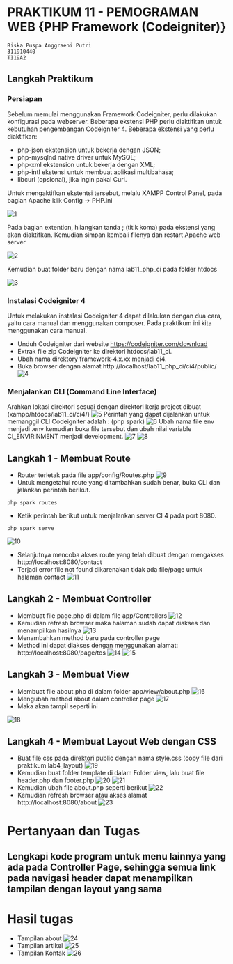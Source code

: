 # PRAKTIKUM 11 - PEMOGRAMAN WEB {PHP Framework (Codeigniter)}
```
Riska Puspa Anggraeni Putri 
311910440
TI19A2
```
## Langkah Praktikum
### Persiapan
Sebelum memulai menggunakan Framework Codeigniter, perlu dilakukan konfigurasi pada webserver. Beberapa ekstensi PHP perlu diaktifkan untuk kebutuhan pengembangan Codeigniter 4. Beberapa ekstensi yang perlu diaktifkan:

-  php-json ekstension untuk bekerja dengan JSON;
-  php-mysqlnd native driver untuk MySQL;
-  php-xml ekstension untuk bekerja dengan XML;
-  php-intl ekstensi untuk membuat aplikasi multibahasa;
-  libcurl (opsional), jika ingin pakai Curl.

Untuk mengaktifkan ekstentsi tersebut, melalu XAMPP Control Panel, pada bagian Apache klik Config -> PHP.ini

![1](https://user-images.githubusercontent.com/56241285/121994907-53ef1080-cdd0-11eb-86bc-80d5e6468593.png)

Pada bagian extention, hilangkan tanda ; (titik koma) pada ekstensi yang akan diaktifkan. Kemudian simpan kembali filenya dan restart Apache web server

![2](https://user-images.githubusercontent.com/56241285/122007762-7b4ed900-cde2-11eb-9396-f3d9a2ae0f1f.png)

Kemudian buat folder baru dengan nama lab11_php_ci pada folder htdocs

![3](https://user-images.githubusercontent.com/56241285/121995606-6b7ac900-cdd1-11eb-999b-d241326151c4.png)

### Instalasi Codeigniter 4
Untuk melakukan instalasi Codeigniter 4 dapat dilakukan dengan dua cara, yaitu cara 
manual dan menggunakan composer. Pada praktikum ini kita menggunakan cara 
manual.
 
- Unduh Codeigniter dari website https://codeigniter.com/download
- Extrak file zip Codeigniter ke direktori htdocs/lab11_ci.
- Ubah nama direktory framework-4.x.xx menjadi ci4.
- Buka browser dengan alamat http://localhost/lab11_php_ci/ci4/public/
![4](https://user-images.githubusercontent.com/56241285/122007778-830e7d80-cde2-11eb-879e-ee4a84579c7c.png)
### Menjalankan CLI (Command Line Interface)
Arahkan lokasi direktori sesuai dengan direktori kerja project dibuat (xampp/htdocs/lab11_ci/ci4/)
![5](https://user-images.githubusercontent.com/56241285/122009313-27dd8a80-cde4-11eb-90c3-ef5c99e217d1.png)
Perintah yang dapat dijalankan untuk memanggil CLI Codeigniter adalah : (php spark)
![6](https://user-images.githubusercontent.com/56241285/122009337-2d3ad500-cde4-11eb-8fdc-d2da85014e81.png)
Ubah nama file env menjadi .env kemudian buka file tersebut dan ubah nilai variable CI_ENVIRINMENT menjadi development.
![7](https://user-images.githubusercontent.com/56241285/122013514-70974280-cde8-11eb-8254-a7d8fbb980cf.png)
![8](https://user-images.githubusercontent.com/56241285/122015353-3af35900-cdea-11eb-80c4-7dff95adb55f.png)


## Langkah 1 - Membuat Route

- Router terletak pada file app/config/Routes.php
![9](https://user-images.githubusercontent.com/56241285/122014171-19de3880-cde9-11eb-9eb5-6a4e4602c046.png)
- Untuk mengetahui route yang ditambahkan sudah benar, buka CLI dan jalankan perintah berikut.
```
php spark routes
```
- Ketik perintah berikut untuk menjalankan server CI 4 pada port 8080.
```
php spark serve
```
![10](https://user-images.githubusercontent.com/56241285/122060682-fed6ed00-ce17-11eb-8ea7-e0d522b237b9.png)
- Selanjutnya mencoba akses route yang telah dibuat dengan mengakses http://localhost:8080/contact
- Terjadi error file not found dikarenakan tidak ada file/page untuk halaman contact
![11](https://user-images.githubusercontent.com/56241285/122015578-6b3af780-cdea-11eb-8b0e-457b7446df8f.png)

## Langkah 2 - Membuat Controller
- Membuat file page.php di dalam file app/Controllers
![12](https://user-images.githubusercontent.com/56241285/122061243-86bcf700-ce18-11eb-9856-018744a7a61e.png)
- Kemudian refresh browser maka halaman sudah dapat diakses dan menampilkan hasilnya
![13](https://user-images.githubusercontent.com/56241285/122061298-91778c00-ce18-11eb-88d5-059c5366cb02.png)
- Menambahkan method baru pada controller page
- Method ini dapat diakses dengan menggunakan alamat: http://localhost:8080/page/tos
![14](https://user-images.githubusercontent.com/56241285/122061797-0b0f7a00-ce19-11eb-9c15-cd3c1a0f46ca.png)
![15](https://user-images.githubusercontent.com/56241285/122061835-14004b80-ce19-11eb-8b5b-5433c97575f8.png)

## Langkah 3 - Membuat View
- Membuat file about.php di dalam folder app/view/about.php
![16](https://user-images.githubusercontent.com/56241285/122063767-c258c080-ce1a-11eb-8f74-a890327c70c4.png)
- Mengubah method about dalam controller page
![17](https://user-images.githubusercontent.com/56241285/122063984-f2a05f00-ce1a-11eb-8a1a-5a1e43be7f53.png)
- Maka akan tampil seperti ini

![18](https://user-images.githubusercontent.com/56241285/122064047-03e96b80-ce1b-11eb-94cb-0008417f67e4.png)

## Langkah 4 - Membuat Layout Web dengan CSS
- Buat file css pada direktori public dengan nama style.css (copy file dari praktikum lab4_layout)
![19](https://user-images.githubusercontent.com/56241285/122067763-0ac5ad80-ce1e-11eb-90fa-0e4ad3d7ee4f.png)
- Kemudian buat folder template di dalam Folder view, lalu buat file header.php dan footer.php
![20](https://user-images.githubusercontent.com/56241285/122068590-ba9b1b00-ce1e-11eb-99ee-968652314b58.png)
![21](https://user-images.githubusercontent.com/56241285/122068611-c090fc00-ce1e-11eb-9120-62119eb16262.png)
- Kemudian ubah file about.php seperti berikut
![22](https://user-images.githubusercontent.com/56241285/122069455-68a6c500-ce1f-11eb-9f27-16dacdf76dd0.png)
- Kemudian refresh browser atau akses alamat http://localhost:8080/about
![23](https://user-images.githubusercontent.com/56241285/122069489-6f353c80-ce1f-11eb-8b31-6bcddb643650.png)

# Pertanyaan dan Tugas
## Lengkapi kode program untuk menu lainnya yang ada pada Controller Page, sehingga semua link pada navigasi header dapat menampilkan tampilan dengan layout yang sama
# Hasil tugas
- Tampilan about
![24](https://user-images.githubusercontent.com/56241285/122071627-1797d080-ce21-11eb-93cf-6e41adf971d1.png)
- Tampilan artikel
![25](https://user-images.githubusercontent.com/56241285/122071649-1e264800-ce21-11eb-9557-828b285e07f3.png)
- Tampilan Kontak
![26](https://user-images.githubusercontent.com/56241285/122071675-23839280-ce21-11eb-83ac-0836435d288e.png)
